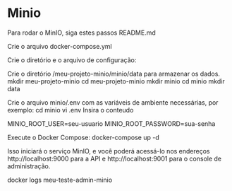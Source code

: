 # Minio
Para rodar o MinIO, siga estes passos README.md


Crie o arquivo docker-compose.yml

Crie o diretório e o arquivo de configuração:

Crie o diretório /meu-projeto-minio/minio/data para armazenar os dados.
mkdir meu-projeto-minio
cd meu-projeto-minio
mkdir minio
cd minio
mkdir data

Crie o arquivo minio/.env com as variáveis de ambiente necessárias, por exemplo:
cd minio
vi .env
Insira o conteudo 

MINIO_ROOT_USER=seu-usuario
MINIO_ROOT_PASSWORD=sua-senha


Execute o Docker Compose:
docker-compose up -d

Isso iniciará o serviço MinIO, e você poderá acessá-lo nos endereços http://localhost:9000 para a API e http://localhost:9001 para o console de administração.

docker logs meu-teste-admin-minio



